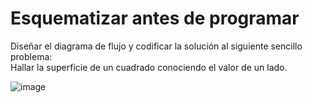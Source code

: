 # Esquematizar antes de programar

Diseñar el diagrama de flujo y codificar la solución al siguiente sencillo problema:<br>
Hallar la superficie de un cuadrado conociendo el valor de un lado.

![image](https://user-images.githubusercontent.com/76695877/213934431-fba77976-f153-4ef9-a673-a6e81ffa2592.png)
